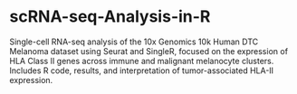 # scRNA-seq-Analysis-in-R
Single-cell RNA-seq analysis of the 10x Genomics 10k Human DTC Melanoma dataset using Seurat and SingleR, focused on the expression of HLA Class II genes across immune and malignant melanocyte clusters. Includes R code, results, and interpretation of tumor-associated HLA-II expression.
